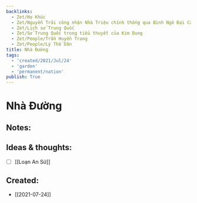 ```yaml
---
backlinks:
  - Zet/Họ Khúc
  - Zet/Nguyễn Trãi công nhận Nhà Triệu chính thống qua Bình Ngô Đại Cáo
  - Zet/Lịch sử Trung Quốc
  - Zet/Sử Trung Quốc trong tiểu thuyết của Kim Dung
  - Zet/People/Trần Huyền Trang
  - Zet/People/Lý Thế Dân
title: Nhà Đường
tags:
  - 'created/2021/Jul/24'
  - 'garden'
  - 'permanent/nation'
publish: True
---
```

# Nhà Đường

## Notes:


## Ideas & thoughts:
- [ ] [[Loạn An Sử]]

## Created:
- [[2021-07-24]]
